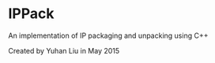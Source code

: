 # IPPack
An implementation of IP packaging and unpacking using C++

Created by Yuhan Liu in May 2015
